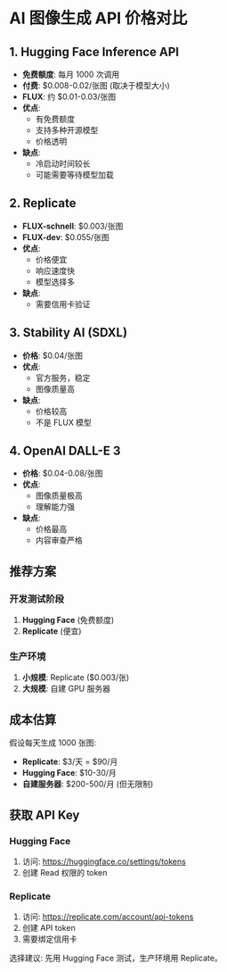 # AI 图像生成 API 价格对比

## 1. Hugging Face Inference API
- **免费额度**: 每月 1000 次调用
- **付费**: $0.008-0.02/张图 (取决于模型大小)
- **FLUX**: 约 $0.01-0.03/张图
- **优点**: 
  - 有免费额度
  - 支持多种开源模型
  - 价格透明
- **缺点**: 
  - 冷启动时间较长
  - 可能需要等待模型加载

## 2. Replicate
- **FLUX-schnell**: $0.003/张图
- **FLUX-dev**: $0.055/张图  
- **优点**:
  - 价格便宜
  - 响应速度快
  - 模型选择多
- **缺点**:
  - 需要信用卡验证

## 3. Stability AI (SDXL)
- **价格**: $0.04/张图
- **优点**: 
  - 官方服务，稳定
  - 图像质量高
- **缺点**: 
  - 价格较高
  - 不是 FLUX 模型

## 4. OpenAI DALL-E 3
- **价格**: $0.04-0.08/张图
- **优点**: 
  - 图像质量极高
  - 理解能力强
- **缺点**: 
  - 价格最高
  - 内容审查严格

## 推荐方案

### 开发测试阶段
1. **Hugging Face** (免费额度)
2. **Replicate** (便宜)

### 生产环境
1. **小规模**: Replicate ($0.003/张)
2. **大规模**: 自建 GPU 服务器

## 成本估算

假设每天生成 1000 张图:
- **Replicate**: $3/天 = $90/月
- **Hugging Face**: $10-30/月
- **自建服务器**: $200-500/月 (但无限制)

## 获取 API Key

### Hugging Face
1. 访问: https://huggingface.co/settings/tokens
2. 创建 Read 权限的 token

### Replicate  
1. 访问: https://replicate.com/account/api-tokens
2. 创建 API token
3. 需要绑定信用卡

选择建议: 先用 Hugging Face 测试，生产环境用 Replicate。